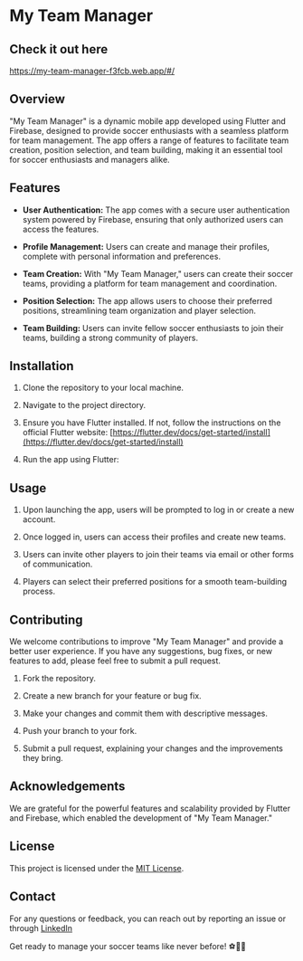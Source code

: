 # My Team Manager
## Check it out here
https://my-team-manager-f3fcb.web.app/#/
## Overview

"My Team Manager" is a dynamic mobile app developed using Flutter and Firebase, designed to provide soccer enthusiasts with a seamless platform for team management. The app offers a range of features to facilitate team creation, position selection, and team building, making it an essential tool for soccer enthusiasts and managers alike.

## Features

- **User Authentication:** The app comes with a secure user authentication system powered by Firebase, ensuring that only authorized users can access the features.

- **Profile Management:** Users can create and manage their profiles, complete with personal information and preferences.

- **Team Creation:** With "My Team Manager," users can create their soccer teams, providing a platform for team management and coordination.

- **Position Selection:** The app allows users to choose their preferred positions, streamlining team organization and player selection.

- **Team Building:** Users can invite fellow soccer enthusiasts to join their teams, building a strong community of players.

## Installation

1. Clone the repository to your local machine.

2. Navigate to the project directory.

3. Ensure you have Flutter installed. If not, follow the instructions on the official Flutter website: [https://flutter.dev/docs/get-started/install](https://flutter.dev/docs/get-started/install)

4. Run the app using Flutter:


## Usage

1. Upon launching the app, users will be prompted to log in or create a new account.

2. Once logged in, users can access their profiles and create new teams.

3. Users can invite other players to join their teams via email or other forms of communication.

4. Players can select their preferred positions for a smooth team-building process.

## Contributing

We welcome contributions to improve "My Team Manager" and provide a better user experience. If you have any suggestions, bug fixes, or new features to add, please feel free to submit a pull request.

1. Fork the repository.

2. Create a new branch for your feature or bug fix.

3. Make your changes and commit them with descriptive messages.

4. Push your branch to your fork.

5. Submit a pull request, explaining your changes and the improvements they bring.

## Acknowledgements

We are grateful for the powerful features and scalability provided by Flutter and Firebase, which enabled the development of "My Team Manager."

## License

This project is licensed under the [MIT License](LICENSE).

## Contact

For any questions or feedback, you can reach out by reporting an issue or through [LinkedIn](https://www.linkedin.com/in/johnny-casares7/)

Get ready to manage your soccer teams like never before! ⚽👨‍💼
